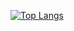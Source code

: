 [![Top Langs](https://github-readme-stats.vercel.app/api/top-langs/?username=bbakzi&langs_count=8)](https://github.com/bbakzi/github-readme-stats)
